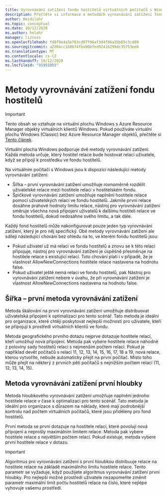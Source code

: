 ```yaml
---
title: Vyrovnávání zatížení fondu hostitelů virtuálních počítačů s Windows – Azure
description: Přečtěte si informace o metodách vyrovnávání zatížení fondu hostitelů pro prostředí virtuálních počítačů s Windows.
author: Heidilohr
ms.topic: conceptual
ms.date: 10/12/2020
ms.author: helohr
manager: lizross
ms.openlocfilehash: fd8f9e4a3ef63cd97f96af3d4f96a2bb65c3cd09
ms.sourcegitcommit: a2d8acc1b0bf4fba90bfed9241b299dc35753ee6
ms.translationtype: MT
ms.contentlocale: cs-CZ
ms.lasthandoff: 10/12/2020
ms.locfileid: "91951855"
---
```

# <a name="host-pool-load-balancing-methods"></a>Metody vyrovnávání zatížení fondu hostitelů

>[!IMPORTANT]
>Tento obsah se vztahuje na virtuální plochu Windows s Azure Resource Manager objekty virtuálních klientů Windows. Pokud používáte virtuální plochu Windows (Classic) bez Azure Resource Manager objektů, přečtěte si [Tento článek](./virtual-desktop-fall-2019/host-pool-load-balancing-2019.md).

Virtuální plocha Windows podporuje dvě metody vyrovnávání zatížení. Každá metoda určuje, který hostitel relace bude hostovat relaci uživatele, když se připojí k prostředku ve fondu hostitelů.

Na virtuálním počítači s Windows jsou k dispozici následující metody vyrovnávání zatížení:

- Šířka – první vyrovnávání zatížení umožňuje rovnoměrně rozdělit uživatelské relace mezi hostitele relací v hostitelském fondu.
- Špičkové vyrovnávání zatížení umožňuje naplnění hostitele relace pomocí uživatelských relací ve fondu hostitelů. Jakmile první relace dosáhne prahové hodnoty limitu relace, nástroj pro vyrovnávání zatížení směruje všechna nová připojení uživatelů k dalšímu hostiteli relace ve fondu hostitelů, dokud nedosáhne svého limitu, a tak dále.

Každý fond hostitelů může nakonfigurovat pouze jeden typ vyrovnávání zatížení, který je pro něj specifický. Obě metody vyrovnávání zatížení ale sdílejí následující chování bez ohledu na to, ve kterém fondu hostitelů jsou:

- Pokud uživatel už má relaci ve fondu hostitelů a znovu se k této relaci připojuje, nástroj pro vyrovnávání zatížení je úspěšně přesměruje na hostitele relace s existující relací. Toto chování platí i v případě, že je vlastnost AllowNewConnections hostitele relace nastavena na hodnotu false.
- Pokud uživatel ještě nemá relaci ve fondu hostitelů, pak Nástroj pro vyrovnávání zatížení nebere v úvahu, že při vyrovnávání zatížení je vlastnost AllowNewConnections nastavena na hodnotu false.

## <a name="breadth-first-load-balancing-method"></a>Šířka – první metoda vyrovnávání zatížení

Metoda škálování na první vyrovnávání zatížení umožňuje distribuovat uživatelská připojení k optimalizaci pro tento scénář. Tato metoda je ideální pro organizace, které chtějí poskytovat nejlepší možnosti pro uživatele, kteří se připojují k prostředí virtuálních klientů ve fondu.

Metoda geografického prvního dotazu nejprve dotazuje hostitele relací, kteří umožňují nová připojení. Metoda pak vybere hostitele relace náhodně z poloviny sady hostitelů relací s nejmenším počtem relací. Pokud je například devět počítačů s relací 11, 12, 13, 14, 15, 16, 17, 18 a 19, nová relace, kterou vytvoříte, nebude automaticky přejít na první počítač. Místo toho může přejít na některý z prvních pěti počítačů s nejnižším počtem relací (11, 12, 13, 14, 15).

## <a name="depth-first-load-balancing-method"></a>Metoda vyrovnávání zatížení první hloubky

Metoda hloubkového vyrovnávání zatížení umožňuje naplnění jednoho hostitele relace v čase k optimalizaci pro tento scénář. Tato metoda je ideální pro organizace s důrazem na náklady, které mají podrobnější kontrolu nad počtem virtuálních počítačů, které jsou přiděleny pro fond hostitelů.

První metoda se první dotazuje na hostitele relací, které povolují nová připojení a neprošly maximálním limitem relace. Metoda pak vybere hostitele relace s největším počtem relací. Pokud existuje, metoda vybere první hostitele relace v dotazu.

>[!IMPORTANT]
>Algoritmus pro vyrovnávání zatížení s první hloubkou distribuuje relace na hostitele relace na základě maximálního limitu hostitele relace. Tento parametr se vyžaduje, když použijete algoritmus vyrovnávání zatížení první hloubky. Pro nejlepší možné prostředí uživatele nezapomeňte změnit parametr maximální limit počtu hostitelů relace na číslo, které nejlépe vyhovuje vašemu prostředí.